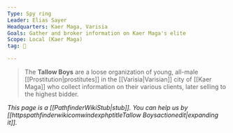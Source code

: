 ```yaml
---
Type: Spy ring
Leader: Elias Sayer
Headquarters: Kaer Maga, Varisia
Goals: Gather and broker information on Kaer Maga's elite
Scope: Local (Kaer Maga)
tag: 👥

---
```


> The **Tallow Boys** are a loose organization of young, all-male [[Prostitution|prostitutes]] in the [[Varisia|Varisian]] city of [[Kaer Maga]] who collect information on their various clients, later selling to the highest bidder.



*This page is a [[PathfinderWikiStub|stub]]. You can help us by [[httpspathfinderwikicomwindexphptitleTallow Boysactionedit|expanding it]].*







